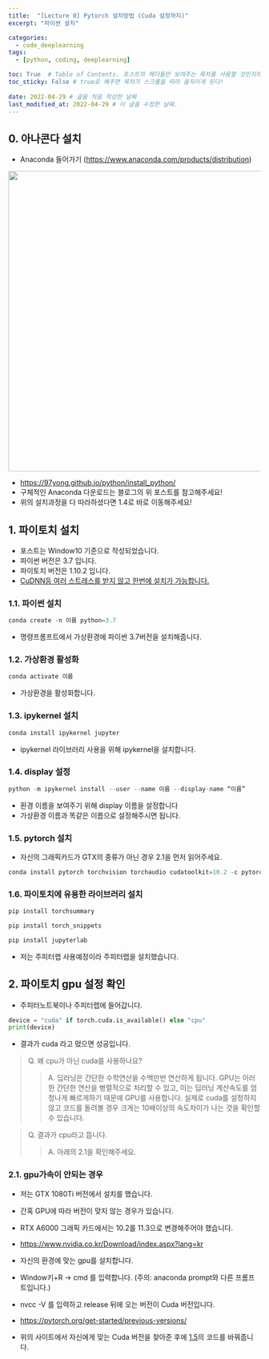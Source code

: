 ```yaml
---
title:  "[Lecture 0] Pytorch 설치방법 (Cuda 설정까지)"
excerpt: "파이썬 설치"

categories:
  - code_deeplearning
tags:
  - [python, coding, deeplearning]

toc: True  # Table of Contents. 포스트의 헤더들만 보여주는 목차를 사용할 것인지의 여부. ture 로 해주면 포스트의 목차가 보이게 된다.
toc_sticky: False # true로 해주면 목차가 스크롤을 따라 움직이게 된다!
 
date: 2022-04-29 # 글을 처음 작성한 날짜
last_modified_at: 2022-04-29 # 이 글을 수정한 날짜.
---
```


## 0. 아나콘다 설치

 - Anaconda 들어가기 (<https://www.anaconda.com/products/distribution>)

<p align="center">
  <img src="https://user-images.githubusercontent.com/104422044/165921520-fcac1440-7863-40ea-afa5-49a9cf582a81.png" width="600" height="auto">
</p>

 - <https://97yong.github.io/python/install_python/>
 - 구체적인 Anaconda 다운로드는 블로그의 위 포스트를 참고해주세요!
 - 위의 설치과정을 다 따라하셨다면 1.4로 바로 이동해주세요!


## 1. 파이토치 설치

 - 포스트는 Window10 기준으로 작성되었습니다.
 - 파이썬 버전은 3.7 입니다.
 - 파이토치 버전은 1.10.2 입니다.
 - <u>CuDNN등 여러 스트레스를 받지 않고 한번에 설치가 가능합니다.</u>
 
### 1.1. 파이썬 설치
```py
conda create -n 이름 python=3.7
```
 - 명령프롬프트에서 가상환경에 파이썬 3.7버전을 설치해줍니다.

### 1.2. 가상환경 활성화
```py
conda activate 이름
```
 - 가상환경을 활성화합니다.

### 1.3. ipykernel 설치
```py
conda install ipykernel jupyter
```
 - ipykernel 라이브러리 사용을 위해 ipykernel을 설치합니다.

### 1.4. display 설정
```py
python -m ipykernel install --user --name 이름 --display-name “이름”
```
 - 환경 이름을 보여주기 위해 display 이름을 설정합니다
 - 가상환경 이름과 똑같은 이름으로 설정해주시면 됩니다.

### 1.5. pytorch 설치

- 자신의 그래픽카드가 GTX의 종류가 아닌 경우 2.1을 먼저 읽어주세요.

```py
conda install pytorch torchvision torchaudio cudatoolkit=10.2 -c pytorch
```

### 1.6. 파이토치에 유용한 라이브러리 설치

```py
pip install torchsummary
```

```py
pip install torch_snippets
```

```py
pip install jupyterlab
```
 - 저는 주피터랩 사용예정이라 주피터랩을 설치했습니다.

## 2. 파이토치 gpu 설정 확인

 - 주피터노트북이나 주피터랩에 들어갑니다.

```py
device = "cuda" if torch.cuda.is_available() else "cpu"
print(device)
```
 - 결과가 cuda 라고 떴으면 성공입니다.

 > Q. 왜 cpu가 아닌 cuda를 사용하나요?
 >> A. 딥러닝은 간단한 수학연산을 수백만번 연산하게 됩니다. GPU는 이러한 간단한 연산을 병렬적으로 처리할 수 있고, 이는 딥러닝 계산속도를 엄청나게 빠르게하기 때문에 GPU를 사용합니다. 실제로 cuda를 설정하지 않고 코드를 돌려볼 경우 크게는 10배이상의 속도차이가 나는 것을 확인할 수 있습니다.

 > Q. 결과가 cpu라고 뜹니다.
 >> A. 아래의 2.1을 확인해주세요.

### 2.1. gpu가속이 안되는 경우

 - 저는 GTX 1080Ti 버전에서 설치를 했습니다.
 - 간혹 GPU에 따라 버전이 맞지 않는 경우가 있습니다.
 - RTX A6000 그래픽 카드에서는 10.2를 11.3으로 변경해주어야 했습니다.
 
 - <https://www.nvidia.co.kr/Download/index.aspx?lang=kr>
 - 자신의 환경에 맞는 gpu를 설치합니다.
 - Window키+R -> cmd 를 입력합니다. (주의: anaconda prompt와 다른 프롬프트입니다.)
 - nvcc -V 를 입력하고 release 뒤에 오는 버전이 Cuda 버전입니다.
 
 - <https://pytorch.org/get-started/previous-versions/>
 - 위의 사이트에서 자신에게 맞는 Cuda 버전을 찾아준 후에 <u>1.5</u>의 코드를 바꿔줍니다. 
